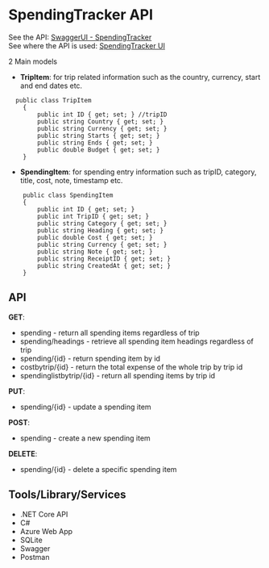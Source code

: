 # SpendingTracker API


See the API: [SwaggerUI - SpendingTracker](https://spendingtrackerapi.azurewebsites.net/index.html)
<br>
See where the API is used: [SpendingTracker UI](https://github.com/cjan957/SpendingTrackerUI)

2 Main models 
- **TripItem**: for trip related information such as the country, currency, start and end dates etc.
```
  public class TripItem
    {
        public int ID { get; set; } //tripID
        public string Country { get; set; }
        public string Currency { get; set; }
        public string Starts { get; set; }
        public string Ends { get; set; }
        public double Budget { get; set; }
    }
```

- **SpendingItem**: for spending entry information such as tripID, category, title, cost, note, timestamp etc.
```
    public class SpendingItem
    {
        public int ID { get; set; }
        public int TripID { get; set; }
        public string Category { get; set; }
        public string Heading { get; set; }
        public double Cost { get; set; }
        public string Currency { get; set; }
        public string Note { get; set; }
        public string ReceiptID { get; set; }
        public string CreatedAt { get; set; }
    }
```

## API 
**GET**:
- spending - return all spending items regardless of trip
- spending/headings - retrieve all spending item headings regardless of trip
- spending/{id} - return spending item by id
- costbytrip/{id} - return the total expense of the whole trip by trip id
- spendinglistbytrip/{id} - return all spending items by trip id

**PUT**:
- spending/{id} - update a spending item

**POST**: 
- spending - create a new spending item

**DELETE**:
- spending/{id} - delete a specific spending item

## Tools/Library/Services
* .NET Core API
* C#
* Azure Web App
* SQLite
* Swagger
* Postman

